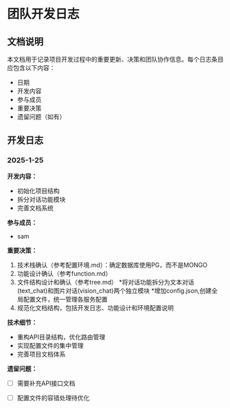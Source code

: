# 团队开发日志

## 文档说明
本文档用于记录项目开发过程中的重要更新、决策和团队协作信息。每个日志条目应包含以下内容：
- 日期
- 开发内容
- 参与成员
- 重要决策
- 遗留问题（如有）

## 开发日志

### 2025-1-25
**开发内容：**
- 初始化项目结构
- 拆分对话功能模块
- 完善文档系统

**参与成员：**
- sam

**重要决策：**
1. 技术栈确认（参考配置环境.md）：确定数据库使用PG，而不是MONGO
2. 功能设计确认（参考function.md）
3. 文件结构设计和确认（参考tree.md）
    *将对话功能拆分为文本对话(text_chat)和图片对话(vision_chat)两个独立模块
    *增加config.json,创建全局配置文件，统一管理各服务配置
4. 规范化文档结构，包括开发日志、功能设计和环境配置说明

**技术细节：**
- 重构API目录结构，优化路由管理
- 实现配置文件的集中管理
- 完善项目文档体系

**遗留问题：**
- [ ] 需要补充API接口文档
- [ ] 配置文件的容错处理待优化

